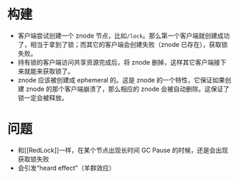 # 构建

- 客户端尝试创建一个 znode 节点，比如`/lock`。那么第一个客户端就创建成功了，相当于拿到了锁；而其它的客户端会创建失败（znode 已存在），获取锁失败。
- 持有锁的客户端访问共享资源完成后，将 znode 删掉，这样其它客户端接下来就能来获取锁了。
- znode 应该被创建成 ephemeral 的。这是 znode 的一个特性，它保证如果创建 znode 的那个客户端崩溃了，那么相应的 znode 会被自动删除。这保证了锁一定会被释放。

# 问题

- 和[[RedLock]]一样，在某个节点出现长时间 GC Pause 的时候，还是会出现获取锁失败
- 会引发“heard effect”（羊群效应）